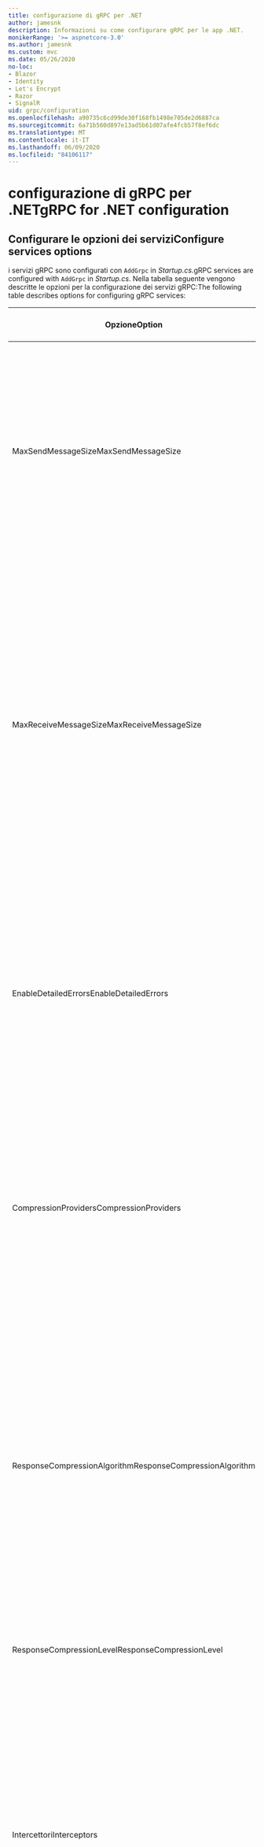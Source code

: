 ```yaml
---
title: configurazione di gRPC per .NET
author: jamesnk
description: Informazioni su come configurare gRPC per le app .NET.
monikerRange: '>= aspnetcore-3.0'
ms.author: jamesnk
ms.custom: mvc
ms.date: 05/26/2020
no-loc:
- Blazor
- Identity
- Let's Encrypt
- Razor
- SignalR
uid: grpc/configuration
ms.openlocfilehash: a90735c6cd99de30f168fb1498e705de2d6887ca
ms.sourcegitcommit: 6a71b560d897e13ad5b61d07afe4fcb57f8ef6dc
ms.translationtype: MT
ms.contentlocale: it-IT
ms.lasthandoff: 06/09/2020
ms.locfileid: "84106117"
---
```

# <a name="grpc-for-net-configuration"></a><span data-ttu-id="a8f43-103">configurazione di gRPC per .NET</span><span class="sxs-lookup"><span data-stu-id="a8f43-103">gRPC for .NET configuration</span></span>

## <a name="configure-services-options"></a><span data-ttu-id="a8f43-104">Configurare le opzioni dei servizi</span><span class="sxs-lookup"><span data-stu-id="a8f43-104">Configure services options</span></span>

<span data-ttu-id="a8f43-105">i servizi gRPC sono configurati con `AddGrpc` in *Startup.cs*.</span><span class="sxs-lookup"><span data-stu-id="a8f43-105">gRPC services are configured with `AddGrpc` in *Startup.cs*.</span></span> <span data-ttu-id="a8f43-106">Nella tabella seguente vengono descritte le opzioni per la configurazione dei servizi gRPC:</span><span class="sxs-lookup"><span data-stu-id="a8f43-106">The following table describes options for configuring gRPC services:</span></span>

| <span data-ttu-id="a8f43-107">Opzione</span><span class="sxs-lookup"><span data-stu-id="a8f43-107">Option</span></span> | <span data-ttu-id="a8f43-108">Valore predefinito</span><span class="sxs-lookup"><span data-stu-id="a8f43-108">Default Value</span></span> | <span data-ttu-id="a8f43-109">Descrizione</span><span class="sxs-lookup"><span data-stu-id="a8f43-109">Description</span></span> |
| ------ | ------------- | ----------- |
| <span data-ttu-id="a8f43-110">MaxSendMessageSize</span><span class="sxs-lookup"><span data-stu-id="a8f43-110">MaxSendMessageSize</span></span> | `null` | <span data-ttu-id="a8f43-111">Dimensione massima in byte del messaggio che può essere inviata dal server.</span><span class="sxs-lookup"><span data-stu-id="a8f43-111">The maximum message size in bytes that can be sent from the server.</span></span> <span data-ttu-id="a8f43-112">Il tentativo di inviare un messaggio che supera le dimensioni massime configurate per i messaggi comporta un'eccezione.</span><span class="sxs-lookup"><span data-stu-id="a8f43-112">Attempting to send a message that exceeds the configured maximum message size results in an exception.</span></span> <span data-ttu-id="a8f43-113">Se impostato su `null` , le dimensioni del messaggio sono illimitate.</span><span class="sxs-lookup"><span data-stu-id="a8f43-113">When set to `null`, the message size is unlimited.</span></span> |
| <span data-ttu-id="a8f43-114">MaxReceiveMessageSize</span><span class="sxs-lookup"><span data-stu-id="a8f43-114">MaxReceiveMessageSize</span></span> | <span data-ttu-id="a8f43-115">4 MB</span><span class="sxs-lookup"><span data-stu-id="a8f43-115">4 MB</span></span> | <span data-ttu-id="a8f43-116">Dimensione massima in byte del messaggio che può essere ricevuto dal server.</span><span class="sxs-lookup"><span data-stu-id="a8f43-116">The maximum message size in bytes that can be received by the server.</span></span> <span data-ttu-id="a8f43-117">Se il server riceve un messaggio che supera questo limite, viene generata un'eccezione.</span><span class="sxs-lookup"><span data-stu-id="a8f43-117">If the server receives a message that exceeds this limit, it throws an exception.</span></span> <span data-ttu-id="a8f43-118">L'aumento di questo valore consente al server di ricevere messaggi di dimensioni maggiori, ma può influire negativamente sull'utilizzo della memoria.</span><span class="sxs-lookup"><span data-stu-id="a8f43-118">Increasing this value allows the server to receive larger messages, but can negatively impact memory consumption.</span></span> <span data-ttu-id="a8f43-119">Se impostato su `null` , le dimensioni del messaggio sono illimitate.</span><span class="sxs-lookup"><span data-stu-id="a8f43-119">When set to `null`, the message size is unlimited.</span></span> |
| <span data-ttu-id="a8f43-120">EnableDetailedErrors</span><span class="sxs-lookup"><span data-stu-id="a8f43-120">EnableDetailedErrors</span></span> | `false` | <span data-ttu-id="a8f43-121">Se `true` , i messaggi di eccezione dettagliati vengono restituiti ai client quando viene generata un'eccezione in un metodo del servizio.</span><span class="sxs-lookup"><span data-stu-id="a8f43-121">If `true`, detailed exception messages are returned to clients when an exception is thrown in a service method.</span></span> <span data-ttu-id="a8f43-122">Il valore predefinito è `false`.</span><span class="sxs-lookup"><span data-stu-id="a8f43-122">The default is `false`.</span></span> <span data-ttu-id="a8f43-123">L'impostazione `EnableDetailedErrors` di su `true` può infiltrare le informazioni riservate.</span><span class="sxs-lookup"><span data-stu-id="a8f43-123">Setting `EnableDetailedErrors` to `true` can leak sensitive information.</span></span> |
| <span data-ttu-id="a8f43-124">CompressionProviders</span><span class="sxs-lookup"><span data-stu-id="a8f43-124">CompressionProviders</span></span> | <span data-ttu-id="a8f43-125">gzip</span><span class="sxs-lookup"><span data-stu-id="a8f43-125">gzip</span></span> | <span data-ttu-id="a8f43-126">Raccolta di provider di compressione utilizzati per comprimere e decomprimere i messaggi.</span><span class="sxs-lookup"><span data-stu-id="a8f43-126">A collection of compression providers used to compress and decompress messages.</span></span> <span data-ttu-id="a8f43-127">I provider di compressione personalizzati possono essere creati e aggiunti alla raccolta.</span><span class="sxs-lookup"><span data-stu-id="a8f43-127">Custom compression providers can be created and added to the collection.</span></span> <span data-ttu-id="a8f43-128">I provider configurati predefiniti supportano la compressione **gzip** .</span><span class="sxs-lookup"><span data-stu-id="a8f43-128">The default configured providers support **gzip** compression.</span></span> |
| <span data-ttu-id="a8f43-129"><span style="word-break:normal;word-wrap:normal">ResponseCompressionAlgorithm</span></span><span class="sxs-lookup"><span data-stu-id="a8f43-129"><span style="word-break:normal;word-wrap:normal">ResponseCompressionAlgorithm</span></span></span> | `null` | <span data-ttu-id="a8f43-130">Algoritmo di compressione usato per comprimere i messaggi inviati dal server.</span><span class="sxs-lookup"><span data-stu-id="a8f43-130">The compression algorithm used to compress messages sent from the server.</span></span> <span data-ttu-id="a8f43-131">L'algoritmo deve corrispondere a un provider di compressione in `CompressionProviders` .</span><span class="sxs-lookup"><span data-stu-id="a8f43-131">The algorithm must match a compression provider in `CompressionProviders`.</span></span> <span data-ttu-id="a8f43-132">Per comprimere una risposta, il client deve indicare che supporta l'algoritmo inviando l'algoritmo nell'intestazione **grpc-Accept-Encoding** .</span><span class="sxs-lookup"><span data-stu-id="a8f43-132">For the algorithm to compress a response, the client must indicate it supports the algorithm by sending it in the **grpc-accept-encoding** header.</span></span> |
| <span data-ttu-id="a8f43-133">ResponseCompressionLevel</span><span class="sxs-lookup"><span data-stu-id="a8f43-133">ResponseCompressionLevel</span></span> | `null` | <span data-ttu-id="a8f43-134">Livello di compressione utilizzato per comprimere i messaggi inviati dal server.</span><span class="sxs-lookup"><span data-stu-id="a8f43-134">The compress level used to compress messages sent from the server.</span></span> |
| <span data-ttu-id="a8f43-135">Intercettori</span><span class="sxs-lookup"><span data-stu-id="a8f43-135">Interceptors</span></span> | <span data-ttu-id="a8f43-136">nessuno</span><span class="sxs-lookup"><span data-stu-id="a8f43-136">None</span></span> | <span data-ttu-id="a8f43-137">Raccolta di intercettori eseguiti con ogni chiamata gRPC.</span><span class="sxs-lookup"><span data-stu-id="a8f43-137">A collection of interceptors that are run with each gRPC call.</span></span> <span data-ttu-id="a8f43-138">Gli intercettori vengono eseguiti nell'ordine in cui sono registrati.</span><span class="sxs-lookup"><span data-stu-id="a8f43-138">Interceptors are run in the order they are registered.</span></span> <span data-ttu-id="a8f43-139">Gli intercettori configurati a livello globale vengono eseguiti prima degli intercettori configurati per un singolo servizio.</span><span class="sxs-lookup"><span data-stu-id="a8f43-139">Globally configured interceptors are run before interceptors configured for a single service.</span></span> <span data-ttu-id="a8f43-140">Per ulteriori informazioni sugli intercettori gRPC, vedere [GRPC Interceptors vs. middleware](xref:grpc/migration#grpc-interceptors-vs-middleware).</span><span class="sxs-lookup"><span data-stu-id="a8f43-140">For more information about gRPC interceptors, see [gRPC Interceptors vs. Middleware](xref:grpc/migration#grpc-interceptors-vs-middleware).</span></span> |
| <span data-ttu-id="a8f43-141">IgnoreUnknownServices</span><span class="sxs-lookup"><span data-stu-id="a8f43-141">IgnoreUnknownServices</span></span> | `false` | <span data-ttu-id="a8f43-142">Se `true` , le chiamate a servizi e metodi sconosciuti non restituiscono uno stato non **implementato** e la richiesta passa al middleware registrato successivo in ASP.NET Core.</span><span class="sxs-lookup"><span data-stu-id="a8f43-142">If `true`, calls to unknown services and methods don't return an **UNIMPLEMENTED** status, and the request passes to the next registered middleware in ASP.NET Core.</span></span> |

<span data-ttu-id="a8f43-143">È possibile configurare le opzioni per tutti i servizi fornendo le opzioni delegate alla `AddGrpc` chiamata in `Startup.ConfigureServices` :</span><span class="sxs-lookup"><span data-stu-id="a8f43-143">Options can be configured for all services by providing an options delegate to the `AddGrpc` call in `Startup.ConfigureServices`:</span></span>

[!code-csharp[](~/grpc/configuration/sample/GrcpService/Startup.cs?name=snippet)]

<span data-ttu-id="a8f43-144">Le opzioni per un singolo servizio eseguono l'override delle opzioni globali fornite in `AddGrpc` e possono essere configurate utilizzando `AddServiceOptions<TService>` :</span><span class="sxs-lookup"><span data-stu-id="a8f43-144">Options for a single service override the global options provided in `AddGrpc` and can be configured using `AddServiceOptions<TService>`:</span></span>

[!code-csharp[](~/grpc/configuration/sample/GrcpService/Startup2.cs?name=snippet)]

## <a name="configure-client-options"></a><span data-ttu-id="a8f43-145">Configurare le opzioni client</span><span class="sxs-lookup"><span data-stu-id="a8f43-145">Configure client options</span></span>

<span data-ttu-id="a8f43-146">la configurazione del client gRPC è impostata su on `GrpcChannelOptions` .</span><span class="sxs-lookup"><span data-stu-id="a8f43-146">gRPC client configuration is set on `GrpcChannelOptions`.</span></span> <span data-ttu-id="a8f43-147">Nella tabella seguente vengono descritte le opzioni per la configurazione dei canali gRPC:</span><span class="sxs-lookup"><span data-stu-id="a8f43-147">The following table describes options for configuring gRPC channels:</span></span>

| <span data-ttu-id="a8f43-148">Opzione</span><span class="sxs-lookup"><span data-stu-id="a8f43-148">Option</span></span> | <span data-ttu-id="a8f43-149">Valore predefinito</span><span class="sxs-lookup"><span data-stu-id="a8f43-149">Default Value</span></span> | <span data-ttu-id="a8f43-150">Descrizione</span><span class="sxs-lookup"><span data-stu-id="a8f43-150">Description</span></span> |
| ------ | ------------- | ----------- |
| <span data-ttu-id="a8f43-151">HttpHandler</span><span class="sxs-lookup"><span data-stu-id="a8f43-151">HttpHandler</span></span> | <span data-ttu-id="a8f43-152">Nuova istanza</span><span class="sxs-lookup"><span data-stu-id="a8f43-152">New instance</span></span> | <span data-ttu-id="a8f43-153">Oggetto `HttpMessageHandler` utilizzato per eseguire chiamate gRPC.</span><span class="sxs-lookup"><span data-stu-id="a8f43-153">The `HttpMessageHandler` used to make gRPC calls.</span></span> <span data-ttu-id="a8f43-154">Un client può essere impostato per configurare un oggetto personalizzato `HttpClientHandler` o aggiungere ulteriori gestori alla pipeline HTTP per le chiamate gRPC.</span><span class="sxs-lookup"><span data-stu-id="a8f43-154">A client can be set to configure a custom `HttpClientHandler` or add additional handlers to the HTTP pipeline for gRPC calls.</span></span> <span data-ttu-id="a8f43-155">Se non `HttpMessageHandler` si specifica alcun valore, `HttpClientHandler` viene creata una nuova istanza per il canale con l'eliminazione automatica.</span><span class="sxs-lookup"><span data-stu-id="a8f43-155">If no `HttpMessageHandler` is specified, a new `HttpClientHandler` instance is created for the channel with automatic disposal.</span></span> |
| <span data-ttu-id="a8f43-156">HttpClient</span><span class="sxs-lookup"><span data-stu-id="a8f43-156">HttpClient</span></span> | `null` | <span data-ttu-id="a8f43-157">Oggetto `HttpClient` utilizzato per eseguire chiamate gRPC.</span><span class="sxs-lookup"><span data-stu-id="a8f43-157">The `HttpClient` used to make gRPC calls.</span></span> <span data-ttu-id="a8f43-158">Questa impostazione è un'alternativa a `HttpHandler` .</span><span class="sxs-lookup"><span data-stu-id="a8f43-158">This setting is an alternative to `HttpHandler`.</span></span> |
| <span data-ttu-id="a8f43-159">DisposeHttpClient</span><span class="sxs-lookup"><span data-stu-id="a8f43-159">DisposeHttpClient</span></span> | `false` | <span data-ttu-id="a8f43-160">Se è impostato su `true` e `HttpMessageHandler` viene specificato un oggetto o `HttpClient` , l'oggetto `HttpHandler` o `HttpClient` , rispettivamente, viene eliminato quando viene `GrpcChannel` eliminato.</span><span class="sxs-lookup"><span data-stu-id="a8f43-160">If set to `true` and an `HttpMessageHandler` or `HttpClient` is specified, then either the `HttpHandler` or `HttpClient`, respectively, is disposed when the `GrpcChannel` is disposed.</span></span> |
| <span data-ttu-id="a8f43-161">LoggerFactory</span><span class="sxs-lookup"><span data-stu-id="a8f43-161">LoggerFactory</span></span> | `null` | <span data-ttu-id="a8f43-162">`LoggerFactory`Utilizzato dal client per registrare le informazioni sulle chiamate gRPC.</span><span class="sxs-lookup"><span data-stu-id="a8f43-162">The `LoggerFactory` used by the client to log information about gRPC calls.</span></span> <span data-ttu-id="a8f43-163">Un' `LoggerFactory` istanza può essere risolta dall'inserimento delle dipendenze o creata utilizzando `LoggerFactory.Create` .</span><span class="sxs-lookup"><span data-stu-id="a8f43-163">A `LoggerFactory` instance can be resolved from dependency injection or created using `LoggerFactory.Create`.</span></span> <span data-ttu-id="a8f43-164">Per esempi di configurazione della registrazione, vedere <xref:grpc/diagnostics#grpc-client-logging> .</span><span class="sxs-lookup"><span data-stu-id="a8f43-164">For examples of configuring logging, see <xref:grpc/diagnostics#grpc-client-logging>.</span></span> |
| <span data-ttu-id="a8f43-165">MaxSendMessageSize</span><span class="sxs-lookup"><span data-stu-id="a8f43-165">MaxSendMessageSize</span></span> | `null` | <span data-ttu-id="a8f43-166">Dimensione massima in byte del messaggio che può essere inviato dal client.</span><span class="sxs-lookup"><span data-stu-id="a8f43-166">The maximum message size in bytes that can be sent from the client.</span></span> <span data-ttu-id="a8f43-167">Il tentativo di inviare un messaggio che supera le dimensioni massime configurate per i messaggi comporta un'eccezione.</span><span class="sxs-lookup"><span data-stu-id="a8f43-167">Attempting to send a message that exceeds the configured maximum message size results in an exception.</span></span> <span data-ttu-id="a8f43-168">Se impostato su `null` , le dimensioni del messaggio sono illimitate.</span><span class="sxs-lookup"><span data-stu-id="a8f43-168">When set to `null`, the message size is unlimited.</span></span> |
| <span data-ttu-id="a8f43-169"><span style="word-break:normal;word-wrap:normal">MaxReceiveMessageSize</span></span><span class="sxs-lookup"><span data-stu-id="a8f43-169"><span style="word-break:normal;word-wrap:normal">MaxReceiveMessageSize</span></span></span> | <span data-ttu-id="a8f43-170">4 MB</span><span class="sxs-lookup"><span data-stu-id="a8f43-170">4 MB</span></span> | <span data-ttu-id="a8f43-171">Dimensione massima del messaggio, in byte, che può essere ricevuta dal client.</span><span class="sxs-lookup"><span data-stu-id="a8f43-171">The maximum message size in bytes that can be received by the client.</span></span> <span data-ttu-id="a8f43-172">Se il client riceve un messaggio che supera questo limite, viene generata un'eccezione.</span><span class="sxs-lookup"><span data-stu-id="a8f43-172">If the client receives a message that exceeds this limit, it throws an exception.</span></span> <span data-ttu-id="a8f43-173">L'aumento di questo valore consente al client di ricevere messaggi di dimensioni maggiori, ma può influire negativamente sull'utilizzo della memoria.</span><span class="sxs-lookup"><span data-stu-id="a8f43-173">Increasing this value allows the client to receive larger messages, but can negatively impact memory consumption.</span></span> <span data-ttu-id="a8f43-174">Se impostato su `null` , le dimensioni del messaggio sono illimitate.</span><span class="sxs-lookup"><span data-stu-id="a8f43-174">When set to `null`, the message size is unlimited.</span></span> |
| <span data-ttu-id="a8f43-175">Credenziali</span><span class="sxs-lookup"><span data-stu-id="a8f43-175">Credentials</span></span> | `null` | <span data-ttu-id="a8f43-176">Istanza di `ChannelCredentials`.</span><span class="sxs-lookup"><span data-stu-id="a8f43-176">A `ChannelCredentials` instance.</span></span> <span data-ttu-id="a8f43-177">Le credenziali vengono usate per aggiungere i metadati di autenticazione alle chiamate gRPC.</span><span class="sxs-lookup"><span data-stu-id="a8f43-177">Credentials are used to add authentication metadata to gRPC calls.</span></span> |
| <span data-ttu-id="a8f43-178">CompressionProviders</span><span class="sxs-lookup"><span data-stu-id="a8f43-178">CompressionProviders</span></span> | <span data-ttu-id="a8f43-179">gzip</span><span class="sxs-lookup"><span data-stu-id="a8f43-179">gzip</span></span> | <span data-ttu-id="a8f43-180">Raccolta di provider di compressione utilizzati per comprimere e decomprimere i messaggi.</span><span class="sxs-lookup"><span data-stu-id="a8f43-180">A collection of compression providers used to compress and decompress messages.</span></span> <span data-ttu-id="a8f43-181">I provider di compressione personalizzati possono essere creati e aggiunti alla raccolta.</span><span class="sxs-lookup"><span data-stu-id="a8f43-181">Custom compression providers can be created and added to the collection.</span></span> <span data-ttu-id="a8f43-182">I provider configurati predefiniti supportano la compressione **gzip** .</span><span class="sxs-lookup"><span data-stu-id="a8f43-182">The default configured providers support **gzip** compression.</span></span> |

<span data-ttu-id="a8f43-183">Il codice seguente:</span><span class="sxs-lookup"><span data-stu-id="a8f43-183">The following code:</span></span>

* <span data-ttu-id="a8f43-184">Imposta la dimensione massima del messaggio di invio e ricezione sul canale.</span><span class="sxs-lookup"><span data-stu-id="a8f43-184">Sets the maximum send and receive message size on the channel.</span></span>
* <span data-ttu-id="a8f43-185">Crea un client.</span><span class="sxs-lookup"><span data-stu-id="a8f43-185">Creates a client.</span></span>

[!code-csharp[](~/grpc/configuration/sample/Program.cs?name=snippet&highlight=3-8)]

[!INCLUDE[](~/includes/gRPCazure.md)]

## <a name="additional-resources"></a><span data-ttu-id="a8f43-186">Risorse aggiuntive</span><span class="sxs-lookup"><span data-stu-id="a8f43-186">Additional resources</span></span>

* <xref:grpc/aspnetcore>
* <xref:grpc/client>
* <xref:grpc/diagnostics>
* <xref:tutorials/grpc/grpc-start>
